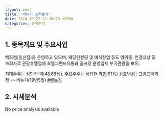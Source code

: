 ```yaml
---
layout: post
title: '베뉴지 종목분석'
date: 2024-10-27 21:20:23 +0900
categories: 종목분석
---
```


## 1. 종목개요 및 주요사업

백화점(일산점)을 운영하고 있으며, 웨딩컨설팅 및 예식장업 등도 영위중. 연결대상 종속회사로 관광호텔업체 호텔그랜드유통과 골프장 운영업체 부국관광을 보유. 

최대주주는 김만진 외(48.69%), 주요주주는 배진한 외(9.91%) 상호변경 : 그랜드백화점 -> 베뉴지(19년5월)
[#베뉴지](#)

## 2. 시세분석

No price analysis available
